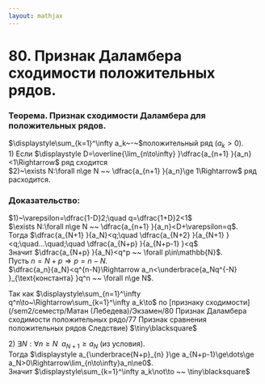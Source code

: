 ```yaml
---  
layout: mathjax  
---  
```

  
# 80. Признак Даламбера сходимости положительных рядов.  
  
### Теорема. Признак сходимости Даламбера для положительных рядов.  
$\displaystyle\sum_{k=1}^\infty a_k~-~$положительный ряд $(a_k>0)$.  
$1)$ Если $\displaystyle D=\overline{\lim_{n\to\infty} }\dfrac{a_{n+1} }{a_n}<1\Rightarrow$ ряд сходится  
$2)~\exists N:\forall n\ge N ~~ \dfrac{a_{n+1} }{a_n}\ge 1\Rightarrow$ ряд расходится.  
  
### Доказательство:  
$1)~\varepsilon=\dfrac{1-D}2;\quad q=\dfrac{1+D}2<1$  
$\exists N:\forall n\ge N ~~ \dfrac{a_{n+1} }{a_n}<D+\varepsilon=q$.  
Тогда $\dfrac{a_{N+1} }{a_N}<q;\quad \dfrac{a_{N+2} }{a_{N+1} }<q;\quad...\quad;\quad \dfrac{a_{N+p} }{a_{N+p-1} }<q$  
Значит $\dfrac{a_{N+p} }{a_N}<q^p ~~ \forall p\in\mathbb{N}$.  
Пусть $n=N+p\Rightarrow p=n-N$.  
$\dfrac{a_n}{a_N}<q^{n-N}\Rightarrow a_n<\underbrace{a_Nq^{-N} }_{\text{константа} }q^n ~~ \forall n\ge N$.  
  
Так как $\displaystyle\sum_{n=1}^\infty q^n\to~\Rightarrow\sum_{k=1}^\infty a_k\to$ по [признаку сходимости](/sem2/семестр/Матан (Лебедева)/Экзамен/80 Признак Даламбера сходимости положительных рядо/77 Признак сравнения положительных рядов Следствие)  $\tiny\blacksquare$  
  
$2)$ $\exists N:\forall n\ge N ~~ a_{N+1}\ge a_N$ (из условия).  
Тогда $\displaystyle a_{\underbrace{N+p}_{n} }\ge a_{N+p-1}\ge\dots\ge a_N>0\Rightarrow\lim_{n\to\infty}a_n\ne0$.  
Значит $\displaystyle\sum_{k=1}^\infty a_k\not\to ~~ \tiny\blacksquare$  
